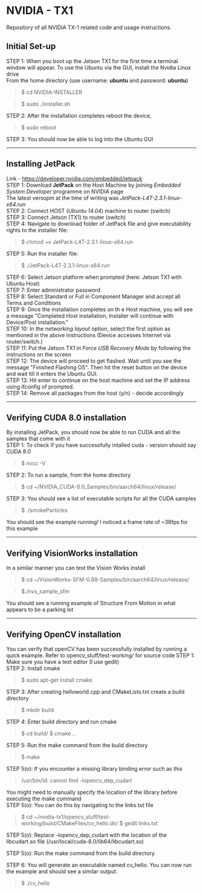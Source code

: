 # NVIDIA - TX1 
Repository of all NVIDIA TX-1 related code and usage instructions. 

## Initial Set-up
STEP 1: When you boot up the Jetson TX1 for the first time a terminal window will appear. To use the Ubuntu via the GUI, install the Nvidia Linux drive <br/>
From the home directory (use username: **ubuntu** and password: **ubuntu**)<br/>

>$ cd NVIDIA-INSTALLER <br/>

>$ sudo ./installer.sh <br/>

STEP 2: After the installation completes reboot the device,<br/>
>$ sudo reboot <br/>

STEP 3: You should now be able to log into the Ubuntu GUI

***

## Installing JetPack 
Link - https://developer.nvidia.com/embedded/jetpack<br/>
STEP 1: Download **JetPack** on the Host Machine by joining *Embedded System Developer* programme on NVIDIA page<br/>
The latest versopm at the time of writing was *JetPack-L4T-2.3.1-linux-x64.run*<br/>
STEP 2: Connect HOST (*Ubuntu 14.04*) machine to router (switch)<br/>
STEP 3: Connect Jetson (TX1) to router (switch)<br/>
STEP 4: Navigate to download folder of JetPack file and give executability rights to the installer file:<br/>

> $ chmod +x JetPack-L4T-2.3.1-linux-x64.run

STEP 5: Run the installer file:<br/>

> $ ./JetPack-L4T-2.3.1-linux-x64.run

STEP 6: Select Jetson platform when prompted (here: Jetson TX1 with Ubuntu Host)<br/>
STEP 7: Enter administrator password<br/>
STEP 8: Select Standard or Full in Component Manager and accept all Terms and Conditions<br/>
STEP 9: Once the installation completes on th
e Host machine, you will see a message "Completed Host installation, Installer will continue with Device/Post installation." <br/>
STEP 10: In the *networking layout* option, select the first option as mentioned in the above instructions (Device accesses Internet via router/switch.)<br/>
STEP 11: Put the Jetson TX1 in *Force USB Recovery Mode* by following the instructions on the screen<br/>
STEP 12: The device will proceed to get flashed. Wait until you see the message "Finished Flashing OS". Then hit the reset button on the device and wait till it enters the Ubuntu GUI.<br/>
STEP 13: Hit enter to continue on the host machine and set the IP address using ifconfig of prompted.<br/>
STEP 14: Remove all packages from the host (y/n) - decide accordingly<br/>

***

## Verifying CUDA 8.0 installation
By installing JetPack, you should now be able to run CUDA and all the samples that come with it<br/>
STEP 1: To check if you have successfully intalled cuda - version should say CUDA 8.0<br/>
> $ nvcc -V

STEP 2: To run a sample, from the home directory<br/>
> $ cd ~/NVIDIA_CUDA-8.0_Samples/bin/aarch64/linux/release/

STEP 3: You should see a list of executable scripts for all the CUDA samples<br/>
> $ ./smokeParticles

You should see the example running! I noticed a frame rate of ~38fps for this example<br/>

***

## Verifying VisionWorks installation
In a similar manner you can test the Vision Works install<br/>
> $ cd ~/VisionWorks-SFM-0.88-Samples/bin/aarch64/linux/release/

> $./nvx_sample_sfm

You should see a running example of Structure From Motion in what appears to be a parking lot<br/>

***

## Verifying OpenCV installation
You can verify that openCV has been successfully installed by running a quick example. Refer to opencv_stuff/test-working/ for source code
STEP 1: Make sure you have a text editor (I use gedit)<br/>
STEP 2: Install cmake<br/>
> $ sudo apt-get install cmake

STEP 3: After creating helloworld.cpp and CMakeLists.txt create a build directory<br/>
> $ mkdir build

STEP 4: Enter build directory and run cmake<br/>
> $ cd build/
> $ cmake ..

STEP 5: Run the make command from the build directory<br/>
> $ make

STEP 5(o): If you encounter a missing library binding error such as this<br>
> /usr/bin/ld: cannot find -lopencv_dep_cudart

You might need to manually specify the location of the library before executing the make command<br/>
STEP 5(o): You can do this by navigating to the links.txt file <br/>
> $ cd ~/nvidia-tx1/opencv_stuff/test-working/build/CMakeFiles/cv_hello.dir/
> $ gedit links.txt

STEP 5(o): Replace -lopencv_dep_cudart with the location of the libcudart.so file (/usr/local/cuda-8.0/lib64/libcudart.so)<br/>

STEP 5(o): Run the make command from the build directory

STEP 6: You will generate an executable named cv_hello. You can now run the example and should see a similar output.<br/>
> $ ./cv_hello



